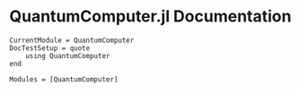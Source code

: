 # QuantumComputer.jl Documentation

```@meta
CurrentModule = QuantumComputer
DocTestSetup = quote
    using QuantumComputer
end
```

```@autodocs
Modules = [QuantumComputer]
```

